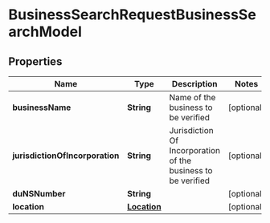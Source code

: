 
# BusinessSearchRequestBusinessSearchModel

## Properties
Name | Type | Description | Notes
------------ | ------------- | ------------- | -------------
**businessName** | **String** | Name of the business to be verified |  [optional]
**jurisdictionOfIncorporation** | **String** | Jurisdiction Of Incorporation of the business to be verified |  [optional]
**duNSNumber** | **String** |  |  [optional]
**location** | [**Location**](Location.md) |  |  [optional]



